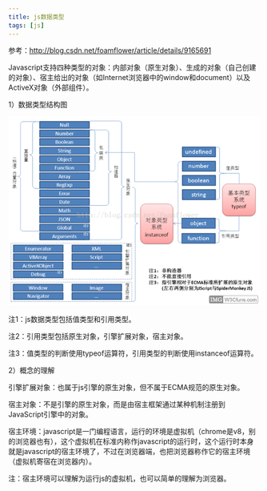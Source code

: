 ```yaml
---
title: js数据类型
tags: [js]
---
```


参考：http://blog.csdn.net/foamflower/article/details/9165691

Javascript支持四种类型的对象：内部对象（原生对象）、生成的对象（自己创建的对象）、宿主给出的对象（如Internet浏览器中的window和document）以及ActiveX对象（外部组件）。

1）数据类型结构图

![](/images/js/base/type/datatype.png)

注1：js数据类型包括值类型和引用类型。

注2：引用类型包括原生对象，引擎扩展对象，宿主对象。

注3：值类型的判断使用typeof运算符，引用类型的判断使用instanceof运算符。

2）概念的理解

引擎扩展对象：也属于js引擎的原生对象，但不属于ECMA规范的原生对象。

宿主对象：不是引擎的原生对象，而是由宿主框架通过某种机制注册到JavaScript引擎中的对象。

宿主环境：javascript是一门编程语言，运行的环境是虚拟机（chrome是v8，别的浏览器也有），这个虚拟机在标准内称作javascript的运行时，这个运行时本身就是javascript的宿主环境了，不过在浏览器端，也把浏览器称作它的宿主环境（虚拟机寄宿在浏览器内）。

注：宿主环境可以理解为运行js的虚拟机，也可以简单的理解为浏览器。
